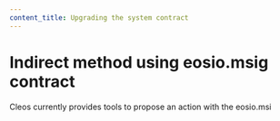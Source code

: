 ```yaml
---
content_title: Upgrading the system contract
---
```


# Indirect method using eosio.msig contract

Cleos currently provides tools to propose an action with the eosio.msi